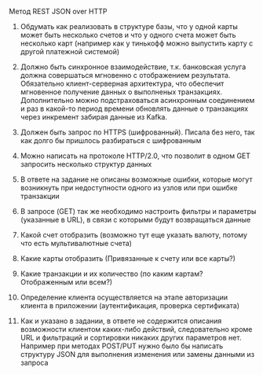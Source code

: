 Метод REST JSON over HTTP

1. Обдумать как реализовать в структуре базы, что у одной карты может быть несколько счетов и что у одного счета может быть несколько карт (например как у тинькофф можно выпустить карту с другой платежной системой)

2. Должно быть синхронное взаимодействие, т.к. банковская услуга должна совершаться мгновенно с отображением результата. Обязательно клиент-серверная архитектура, что обеспечит мгновенное получение данных о выполненых транзакциях. Дополнительно можно подстраховаться асинхронным соединением и раз в какой-то период времени обновлять данные о транзакциях через инкремент забирая данные из Kafka.

3. Должен быть запрос по HTTPS (шифрованный). Писала без него, так как долго бы пришлось разбираться с шифрованным

4. Можно написать на протоколе HTTP/2.0, что позволит в одном GET запросить несколько структур данных

5. В ответе на задание не описаны возможные ошибки, которые могут возникнуть при недоступности одного из узлов или при ошибке транзакции

6. В запросе (GET) так же необходимо настроить фильтры и параметры (указанные в URL), в связи с которыми будут возвращаться данные
1. Какой счет отобразить (возможно тут еще указать валюту, потому что есть мультивалютные счета)
2. Какие карты отобразить (Привязанные к счету или все карты?)
3. Какие транзакции и их количество (по каким картам? Отображенным или всем?)

7. Определение клиента осуществляется на этапе авторизации клиента в приложении (аутентификация, проверка сертификата)
8. Как и указано в задании, в ответе не содержится описания возможности клиентом каких-либо действий, следовательно кроме URL и фильтраций и сортировки никаких других параметров нет. Например при методах POST/PUT нужно было бы написать структуру JSON для выполнения изменения или замены данными из запроса

